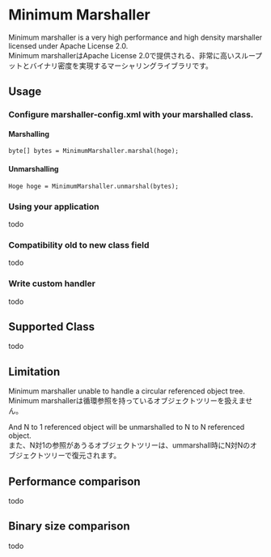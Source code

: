 Minimum Marshaller
==================

Minimum marshaller is a very high performance and high density marshaller licensed under Apache License 2.0.  
Minimum marshallerはApache License 2.0で提供される、非常に高いスループットとバイナリ密度を実現するマーシャリングライブラリです。

## Usage

### Configure marshaller-config.xml with your marshalled class.

#### Marshalling

    byte[] bytes = MinimumMarshaller.marshal(hoge);
    
#### Unmarshalling

    Hoge hoge = MinimumMarshaller.unmarshal(bytes);

### Using your application
todo

### Compatibility old to new class field
todo

### Write custom handler
todo


## Supported Class
todo

## Limitation

Minimum marshaller unable to handle a circular referenced object tree.  
Minimum marshallerは循環参照を持っているオブジェクトツリーを扱えません。  

And N to 1 referenced object will be unmarshalled to N to N referenced object.  
また、N対1の参照があうるオブジェクトツリーは、ummarshall時にN対Nのオブジェクトツリーで復元されます。  

## Performance comparison

todo

## Binary size comparison

todo


